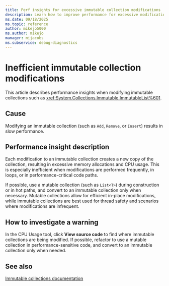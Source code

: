 ```yaml
---
title: Perf insights for excessive immutable collection modifications
description: Learn how to improve performance for excessive modifications to immutable collections.
ms.date: 09/18/2025
ms.topic: reference
author: mikejo5000
ms.author: mikejo
manager: mijacobs
ms.subservice: debug-diagnostics
---
```



# Inefficient immutable collection modifications

This article describes performance insights when modifying immutable collections such as <xref:System.Collections.Immutable.ImmutableList%601>.

## Cause
Modifying an immutable collection (such as `Add`, `Remove`, or `Insert`) results in slow performance.

## Performance insight description

Each modification to an immutable collection creates a new copy of the collection, resulting in excessive memory allocations and CPU usage. This is especially inefficient when modifications are performed frequently, in loops, or in performance-critical code paths.

If possible, use a mutable collection (such as `List<T>`) during construction or in hot paths, and convert to an immutable collection only when necessary. Mutable collections allow for efficient in-place modifications, while immutable collections are best used for thread safety and scenarios where modifications are infrequent.

## How to investigate a warning

In the CPU Usage tool, click **View source code** to find where immutable collections are being modified. If possible, refactor to use a mutable collection in performance-sensitive code, and convert to an immutable collection only when needed.

## See also

[Immutable collections documentation](https://learn.microsoft.com/dotnet/api/system.collections.immutable)
